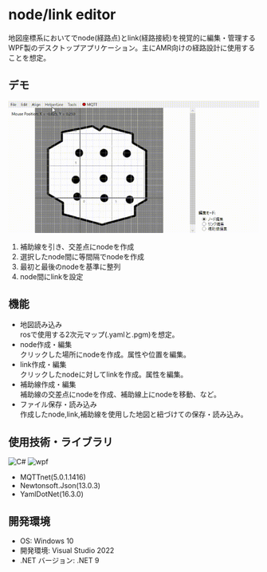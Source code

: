 # node/link editor

地図座標系においてでnode(経路点)とlink(経路接続)を視覚的に編集・管理するWPF製のデスクトップアプリケーション。主にAMR向けの経路設計に使用することを想定。

## デモ

![デモ](images/demo.gif)

1. 補助線を引き、交差点にnodeを作成
2. 選択したnode間に等間隔でnodeを作成
3. 最初と最後のnodeを基準に整列
4. node間にlinkを設定

## 機能

- 地図読み込み  
  rosで使用する2次元マップ(.yamlと.pgm)を想定。
- node作成・編集  
  クリックした場所にnodeを作成。属性や位置を編集。
- link作成・編集  
  クリックしたnodeに対してlinkを作成。属性を編集。
- 補助線作成・編集  
  補助線の交差点にnodeを作成、補助線上にnodeを移動、など。
- ファイル保存・読み込み  
  作成したnode,link,補助線を使用した地図と紐づけての保存・読み込み。

## 使用技術・ライブラリ

![C#](https://img.shields.io/badge/C%23-239120.svg)
![wpf](https://img.shields.io/badge/Windows-WPF-blue.svg)

- MQTTnet(5.0.1.1416)
- Newtonsoft.Json(13.0.3)
- YamlDotNet(16.3.0)

## 開発環境

- OS: Windows 10
- 開発環境: Visual Studio 2022
- .NET バージョン: .NET 9
